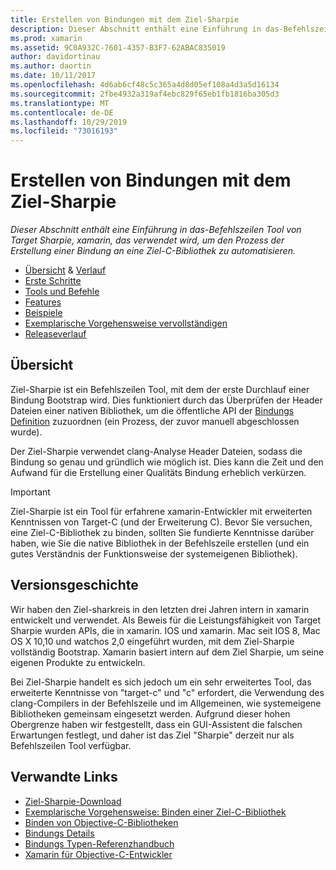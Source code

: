 ```yaml
---
title: Erstellen von Bindungen mit dem Ziel-Sharpie
description: Dieser Abschnitt enthält eine Einführung in das-Befehlszeilen Tool von Target Sharpie, xamarin, das verwendet wird, um den Prozess der Erstellung einer Bindung an eine Ziel-C-Bibliothek zu automatisieren.
ms.prod: xamarin
ms.assetid: 9C0A932C-7601-4357-B3F7-62ABAC835019
author: davidortinau
ms.author: daortin
ms.date: 10/11/2017
ms.openlocfilehash: 4d6ab6cf48c5c365a4d8d05ef108a4d3a5d16134
ms.sourcegitcommit: 2fbe4932a319af4ebc829f65eb1fb1816ba305d3
ms.translationtype: MT
ms.contentlocale: de-DE
ms.lasthandoff: 10/29/2019
ms.locfileid: "73016193"
---
```

# <a name="creating-bindings-with-objective-sharpie"></a>Erstellen von Bindungen mit dem Ziel-Sharpie

_Dieser Abschnitt enthält eine Einführung in das-Befehlszeilen Tool von Target Sharpie, xamarin, das verwendet wird, um den Prozess der Erstellung einer Bindung an eine Ziel-C-Bibliothek zu automatisieren._

- [Übersicht](#overview) & [Verlauf](#history)
- [Erste Schritte](get-started.md)
- [Tools und Befehle](tools.md)
- [Features](platform/index.md)
- [Beispiele](examples/index.md)
- [Exemplarische Vorgehensweise vervollständigen](~/ios/platform/binding-objective-c/walkthrough.md)
- [Releaseverlauf](releases.md)

## <a name="overview"></a>Übersicht

Ziel-Sharpie ist ein Befehlszeilen Tool, mit dem der erste Durchlauf einer Bindung Bootstrap wird.
Dies funktioniert durch das Überprüfen der Header Dateien einer nativen Bibliothek, um die öffentliche API der [Bindungs Definition](~/cross-platform/macios/binding/objective-c-libraries.md#The_API_definition_file) zuzuordnen (ein Prozess, der zuvor manuell abgeschlossen wurde).

Der Ziel-Sharpie verwendet clang-Analyse Header Dateien, sodass die Bindung so genau und gründlich wie möglich ist. Dies kann die Zeit und den Aufwand für die Erstellung einer Qualitäts Bindung erheblich verkürzen.

> [!IMPORTANT]
> Ziel-Sharpie ist ein Tool für erfahrene xamarin-Entwickler mit erweiterten Kenntnissen von Target-C (und der Erweiterung C). Bevor Sie versuchen, eine Ziel-C-Bibliothek zu binden, sollten Sie fundierte Kenntnisse darüber haben, wie Sie die native Bibliothek in der Befehlszeile erstellen (und ein gutes Verständnis der Funktionsweise der systemeigenen Bibliothek).

## <a name="history"></a>Versionsgeschichte

Wir haben den Ziel-sharkreis in den letzten drei Jahren intern in xamarin entwickelt und verwendet. Als Beweis für die Leistungsfähigkeit von Target Sharpie wurden APIs, die in xamarin. IOS und xamarin. Mac seit IOS 8, Mac OS X 10,10 und watchos 2,0 eingeführt wurden, mit dem Ziel-Sharpie vollständig Bootstrap. Xamarin basiert intern auf dem Ziel Sharpie, um seine eigenen Produkte zu entwickeln.

Bei Ziel-Sharpie handelt es sich jedoch um ein sehr erweitertes Tool, das erweiterte Kenntnisse von "target-c" und "c" erfordert, die Verwendung des clang-Compilers in der Befehlszeile und im Allgemeinen, wie systemeigene Bibliotheken gemeinsam eingesetzt werden. Aufgrund dieser hohen Obergrenze haben wir festgestellt, dass ein GUI-Assistent die falschen Erwartungen festlegt, und daher ist das Ziel "Sharpie" derzeit nur als Befehlszeilen Tool verfügbar.

## <a name="related-links"></a>Verwandte Links

- [Ziel-Sharpie-Download](https://aka.ms/objective-sharpie)
- [Exemplarische Vorgehensweise: Binden einer Ziel-C-Bibliothek](~/ios/platform/binding-objective-c/walkthrough.md)
- [Binden von Objective-C-Bibliotheken](~/cross-platform/macios/binding/objective-c-libraries.md)
- [Bindungs Details](~/cross-platform/macios/binding/overview.md)
- [Bindungs Typen-Referenzhandbuch](~/cross-platform/macios/binding/binding-types-reference.md)
- [Xamarin für Objective-C-Entwickler](~/ios/get-started/objective-c-developers/index.md)
